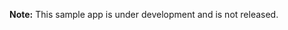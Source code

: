 <amplify-callout>

**Note:** This sample app is under development and is not released.

</amplify-callout>
